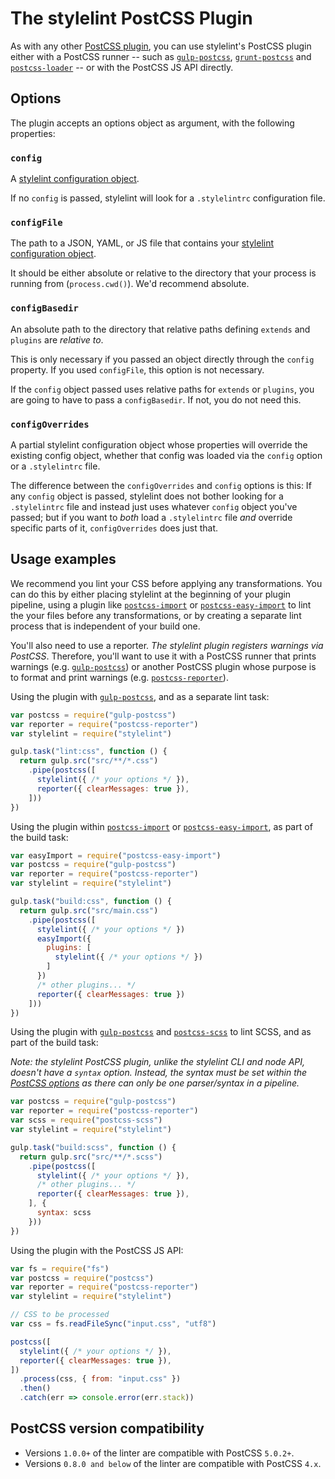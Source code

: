 # The stylelint PostCSS Plugin

As with any other [PostCSS plugin](https://github.com/postcss/postcss#plugins), you can use stylelint's PostCSS plugin either with a PostCSS runner -- such as [`gulp-postcss`](https://github.com/postcss/gulp-postcss), [`grunt-postcss`](https://github.com/nDmitry/grunt-postcss) and [`postcss-loader`](https://github.com/postcss/postcss-loader) -- or with the PostCSS JS API directly.

## Options

The plugin accepts an options object as argument, with the following properties:

### `config`

A [stylelint configuration object](/docs/user-guide/configuration.md).

If no `config` is passed, stylelint will look for a `.stylelintrc` configuration file.

### `configFile`

The path to a JSON, YAML, or JS file  that contains your [stylelint configuration object](/docs/user-guide/configuration.md).

It should be either absolute or relative to the directory that your process is running from (`process.cwd()`).
We'd recommend absolute.

### `configBasedir`

An absolute path to the directory that relative paths defining `extends` and `plugins` are *relative to*.

This is only necessary if you passed an object directly through the `config` property. If you used
`configFile`, this option is not necessary.

If the `config` object passed uses relative paths for `extends` or `plugins`, you are going to have to pass a `configBasedir`. If not, you do not need this.

### `configOverrides`

A partial stylelint configuration object whose properties will override the existing config object, whether that config was loaded via the `config` option or a `.stylelintrc` file.

The difference between the `configOverrides` and `config` options is this: If any `config` object is passed, stylelint does not bother looking for a `.stylelintrc` file and instead just uses whatever `config` object you've passed; but if you want to _both_ load a `.stylelintrc` file _and_ override specific parts of it, `configOverrides` does just that.

## Usage examples

We recommend you lint your CSS before applying any transformations. You can do this by either placing stylelint at the beginning of your plugin pipeline, using a plugin like [`postcss-import`](https://github.com/postcss/postcss-import) or [`postcss-easy-import`](https://github.com/TrySound/postcss-easy-import) to lint the your files before any transformations, or by creating a separate lint process that is independent of your build one.

You'll also need to use a reporter. _The stylelint plugin registers warnings via PostCSS_. Therefore, you'll want to use it with a PostCSS runner that prints warnings (e.g. [`gulp-postcss`](https://github.com/postcss/gulp-postcss)) or another PostCSS plugin whose purpose is to format and print warnings (e.g. [`postcss-reporter`](https://github.com/postcss/postcss-reporter)).

Using the plugin with [`gulp-postcss`](https://github.com/postcss/gulp-postcss), and as a separate lint task:

```js
var postcss = require("gulp-postcss")
var reporter = require("postcss-reporter")
var stylelint = require("stylelint")

gulp.task("lint:css", function () {
  return gulp.src("src/**/*.css")
    .pipe(postcss([
      stylelint({ /* your options */ }),
      reporter({ clearMessages: true }),
    ]))
})
```

Using the plugin within [`postcss-import`](https://github.com/postcss/postcss-import) or [`postcss-easy-import`](https://github.com/TrySound/postcss-easy-import), as part of the build task:

```js
var easyImport = require("postcss-easy-import")
var postcss = require("gulp-postcss")
var reporter = require("postcss-reporter")
var stylelint = require("stylelint")

gulp.task("build:css", function () {
  return gulp.src("src/main.css")
    .pipe(postcss([
      stylelint({ /* your options */ })
      easyImport({
        plugins: [
          stylelint({ /* your options */ })
        ]
      })
      /* other plugins... */
      reporter({ clearMessages: true })
    ]))
})
```

Using the plugin with [`gulp-postcss`](https://github.com/postcss/gulp-postcss) and [`postcss-scss`](https://github.com/postcss/postcss-scss) to lint SCSS, and as part of the build task:

_Note: the stylelint PostCSS plugin, unlike the stylelint CLI and node API, doesn't have a `syntax` option. Instead, the syntax must be set within the [PostCSS options](https://github.com/postcss/postcss#options) as there can only be one parser/syntax in a pipeline._

```js
var postcss = require("gulp-postcss")
var reporter = require("postcss-reporter")
var scss = require("postcss-scss")
var stylelint = require("stylelint")

gulp.task("build:scss", function () {
  return gulp.src("src/**/*.scss")
    .pipe(postcss([
      stylelint({ /* your options */ }),
      /* other plugins... */
      reporter({ clearMessages: true }),
    ], {
      syntax: scss
    }))
})
```

Using the plugin with the PostCSS JS API:

```js
var fs = require("fs")
var postcss = require("postcss")
var reporter = require("postcss-reporter")
var stylelint = require("stylelint")

// CSS to be processed
var css = fs.readFileSync("input.css", "utf8")

postcss([
  stylelint({ /* your options */ }),
  reporter({ clearMessages: true }),
])
  .process(css, { from: "input.css" })
  .then()
  .catch(err => console.error(err.stack))
```

## PostCSS version compatibility

* Versions `1.0.0+` of the linter are compatible with PostCSS `5.0.2+`.
* Versions `0.8.0 and below` of the linter are compatible with PostCSS `4.x`.
